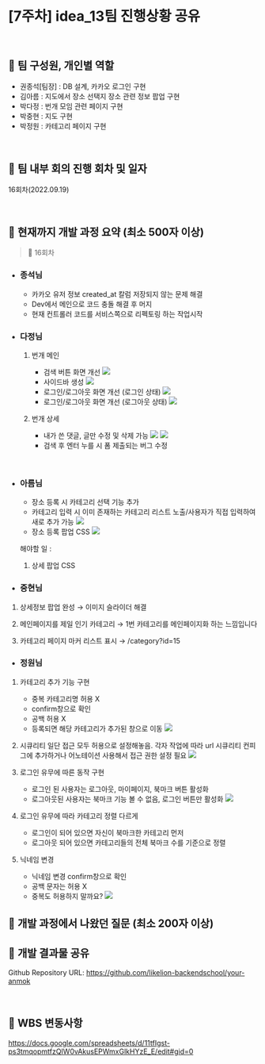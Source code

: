 # [7주차] idea_13팀 진행상황 공유

<br>

## 📍 팀 구성원, 개인별 역할

- 권종석[팀장] : DB 설계, 카카오 로그인 구현
- 김아름 : 지도에서 장소 선택지 장소 관련 정보 팝업 구현
- 박다정 : 번개 모임 관련 페이지 구현
- 박중현 : 지도 구현
- 박정원 : 카테고리 페이지 구현

<br>

## 📍 팀 내부 회의 진행 회차 및 일자

16회차(2022.09.19)

<br>

## 📍 현재까지 개발 과정 요약 (최소 500자 이상)

> 💬 16회차

- ### 종석님
    - 카카오 유저 정보 created_at 칼럼 저장되지 않는 문제 해결
    - Dev에서 메인으로 코드 충돌 해결 후 머지
    - 현재 컨트롤러 코드를 서비스쪽으로 리펙토링 하는 작업시작

- ### 다정님
    1. 번개 메인 
        - 검색 버튼 화면 개선
          ![](img/0919/1.png)
        - 사이드바 생성
          ![](img/0919/2.png)
        - 로그인/로그아웃 화면 개선 (로그인 상태)
        ![](img/0919/3.png)
        - 로그인/로그아웃 화면 개선 (로그아웃 상태)
        ![](img/0919/4.png)
    
    2. 번개 상세
       - 내가 쓴 댓글, 글만 수정 및 삭제 가능
       ![](img/0919/5.png)
       ![](img/0919/6.png)
       - 검색 후 엔터 누를 시 폼 제출되는 버그 수정

 <br>

- ### 아름님
    - 장소 등록 시 카테고리 선택 기능 추가
    - 카테고리 입력 시 이미 존재하는 카테고리 리스트 노출/사용자가 직접 입력하여 새로 추가 가능
       ![](img/0919/7.png)
    - 장소 등록 팝업 CSS
       ![](img/0919/8.png)
  
    
  해야할 일 :
  1. 상세 팝업 CSS


- ### 중현님
1. 상세정보 팝업 완성 → 이미지 슬라이더 해결

2. 메인페이지를 제일 인기 카테고리 → 1번 카테고리를 메인페이지화 하는 느낌입니다

3. 카테고리 페이지 마커 리스트 표시 → /category?id=15

- ### 정원님
1. 카테고리 추가 기능 구현
    - 중복 카테고리명 허용 X
    - confirm창으로 확인
    - 공백 허용 X
    - 등록되면 해당 카테고리가 추가된 창으로 이동
      ![](img/0919/9.png)


2. 시큐리티 일단 접근 모두 허용으로 설정해놓음. 각자 작업에 따라 url 시큐리티 컨피그에 추가하거나 어노테이션 사용해서 접근 권한 설정 필요
   ![](img/0919/10.png)

3. 로그인 유무에 따른 동작 구현
    - 로그인 된 사용자는 로그아웃, 마이페이지, 북마크 버튼 활성화
    - 로그아웃된 사용자는 북마크 기능 볼 수 없음, 로그인 버튼만 활성화
      ![](img/0919/11.png)


4. 로그인 유무에 따라 카테고리 정렬 다르게
    - 로그인이 되어 있으면 자신이 북마크한 카테고리 먼저
    - 로그아웃 되어 있으면 카테고리들의 전체 북마크 수를 기준으로 정렬


5. 닉네임 변경
    - 닉네임 변경 confirm창으로 확인
    - 공백 문자는 허용 X
    - 중복도 허용하지 말까요?
    ![](img/0919/12.png)

## 📍 개발 과정에서 나왔던 질문 (최소 200자 이상)


## 📍 개발 결과물 공유

Github Repository URL: https://github.com/likelion-backendschool/your-anmok

<br>

## 📍 WBS 변동사항

https://docs.google.com/spreadsheets/d/11tfIgst-ps3tmqopmtfzQIW0vAkusEPWmxGlkHYzE_E/edit#gid=0
